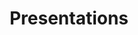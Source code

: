 ---
title: "Presentations"
description: "This page shows the oral and poster presentations I gave at international conferences."
---